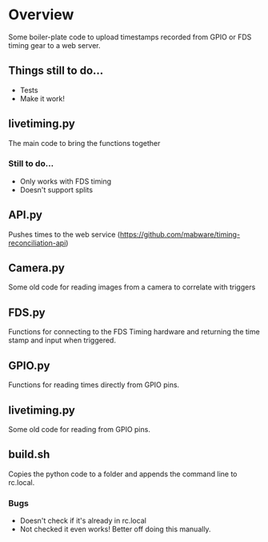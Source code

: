 # Overview
Some boiler-plate code to upload timestamps recorded from GPIO or FDS timing gear to a web server.

## Things still to do...
* Tests
* Make it work!

## livetiming.py
The main code to bring the functions together

### Still to do...
* Only works with FDS timing
* Doesn't support splits

## API.py
Pushes times to the web service (https://github.com/mabware/timing-reconciliation-api)

## Camera.py
Some old code for reading images from a camera to correlate with triggers

## FDS.py
Functions for connecting to the FDS Timing hardware and returning the time stamp and input when triggered.

## GPIO.py
Functions for reading times directly from GPIO pins.

## livetiming.py
Some old code for reading from GPIO pins.

## build.sh
Copies the python code to a folder and appends the command line to rc.local.

### Bugs
* Doesn't check if it's already in rc.local
* Not checked it even works!  Better off doing this manually.